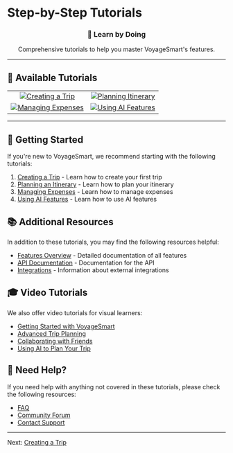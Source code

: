 # Step-by-Step Tutorials

<div align="center">
  <h3>📝 Learn by Doing</h3>
  <p>Comprehensive tutorials to help you master VoyageSmart's features.</p>
</div>

---

## 🎯 Available Tutorials

<div align="center">
  <table>
    <tr>
      <td align="center">
        <a href="./creating-a-trip.md">
          <img src="https://img.shields.io/badge/🗺️-Creating%20a%20Trip-blue?style=for-the-badge" alt="Creating a Trip"/>
        </a>
      </td>
      <td align="center">
        <a href="./planning-an-itinerary.md">
          <img src="https://img.shields.io/badge/📅-Planning%20Itinerary-green?style=for-the-badge" alt="Planning Itinerary"/>
        </a>
      </td>
    </tr>
    <tr>
      <td align="center">
        <a href="./managing-expenses.md">
          <img src="https://img.shields.io/badge/💰-Managing%20Expenses-orange?style=for-the-badge" alt="Managing Expenses"/>
        </a>
      </td>
      <td align="center">
        <a href="./using-ai-features.md">
          <img src="https://img.shields.io/badge/🤖-Using%20AI%20Features-purple?style=for-the-badge" alt="Using AI Features"/>
        </a>
      </td>
    </tr>
  </table>
</div>

---

## 🚀 Getting Started

If you're new to VoyageSmart, we recommend starting with the following tutorials:

1. [Creating a Trip](./creating-a-trip.md) - Learn how to create your first trip
2. [Planning an Itinerary](./planning-an-itinerary.md) - Learn how to plan your itinerary
3. [Managing Expenses](./managing-expenses.md) - Learn how to manage expenses
4. [Using AI Features](./using-ai-features.md) - Learn how to use AI features

## 📚 Additional Resources

In addition to these tutorials, you may find the following resources helpful:

- [Features Overview](../features/README.md) - Detailed documentation of all features
- [API Documentation](../api/README.md) - Documentation for the API
- [Integrations](../integrations/README.md) - Information about external integrations

## 🎓 Video Tutorials

We also offer video tutorials for visual learners:

- [Getting Started with VoyageSmart](https://www.youtube.com/watch?v=example1)
- [Advanced Trip Planning](https://www.youtube.com/watch?v=example2)
- [Collaborating with Friends](https://www.youtube.com/watch?v=example3)
- [Using AI to Plan Your Trip](https://www.youtube.com/watch?v=example4)

## 🤝 Need Help?

If you need help with anything not covered in these tutorials, please check the following resources:

- [FAQ](https://voyage-smart.vercel.app/faq)
- [Community Forum](https://community.voyagesmart.com)
- [Contact Support](https://voyage-smart.vercel.app/contact)

---

Next: [Creating a Trip](./creating-a-trip.md)
